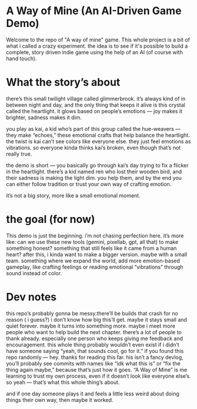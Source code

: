 # A Way of Mine (An AI-Driven Game Demo)
Welcome to the repo of "A way of mine" game. This whole project is a bit of what i called a crazy experiment. the idea is to see if it's possible to build a complete, story driven indie game using the help of an AI (of course with hand touch).


# What the story’s about

there’s this small twilight village called glimmerbrook. it’s always kind of in between night and day, and the only thing that keeps it alive is this crystal called the heartlight. it glows based on people’s emotions — joy makes it brighter, sadness makes it dim.

you play as kai, a kid who’s part of this group called the hue-weavers — they make “echoes,” these emotional crafts that help balance the heartlight. the twist is kai can’t see colors like everyone else. they just feel emotions as vibrations.
so everyone kinda thinks kai’s broken, even though that’s not really true.

the demo is short — you basically go through kai’s day trying to fix a flicker in the heartlight. there’s a kid named ren who lost their wooden bird, and their sadness is making the light dim. you help them, and by the end you can either follow tradition or trust your own way of crafting emotion.

it’s not a big story, more like a small emotional moment.

# the goal (for now)
This demo is just the beginning. i’m not chasing perfection here. it’s more like:
can we use these new tools (gemini, pixellab, gpt, all that) to make something honest? something that still feels like it came from a human heart? after this, i kinda want to make a bigger version. maybe with a small team.
something where we expand the world, add more emotion-based gameplay, like crafting feelings or reading emotional “vibrations” through sound instead of color.

# Dev notes 
this repo’s probably gonna be messy.there’ll be builds that crash for no reason ( i guess?) i don’t know how big this’ll get.
maybe it stays small and quiet forever. maybe it turns into something more. maybe i meet more people who want to help build the next chapter.
there’s a lot of people to thank already.
especially one person who keeps giving me feedback and encouragement.
this whole thing probably wouldn’t even exist if i didn’t have someone saying “yeah, that sounds cool, go for it.”
if you found this repo randomly — hey.
thanks for reading this far. his isn’t a fancy devlog, you’ll probably see commits with names like “idk what this is” or “fix the thing again maybe,” because that’s just how it goes.
“A Way of Mine” is me learning to trust my own process, even if it doesn’t look like everyone else’s.
so yeah — that’s what this whole thing’s about.

and if one day someone plays it and feels a little less weird about doing things their own way, then maybe it worked.
